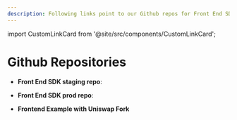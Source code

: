 ```yaml
---
description: Following links point to our Github repos for Front End SDK
---
```


import CustomLinkCard from '@site/src/components/CustomLinkCard';

# Github Repositories

* **Front End SDK staging repo**:&#x20;

<CustomLinkCard text='Front End SDK (Staging)' link='https://github.com/ethereum-push-notification-service/push-frontend-sdk-staging' />

* **Front End SDK prod repo**:

<CustomLinkCard text='Front End SDK (Prod)' link='https://github.com/ethereum-push-notification-service/push-frontend-sdk' />

* **Frontend Example with Uniswap Fork**

<CustomLinkCard text='Push X Uniswap Fork Repo' link='../../../../developer-guides/examples/frontend-examples/epns-x-uniswap-fork-repo' />
